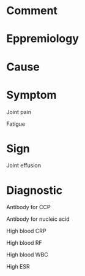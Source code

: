 # Comment

# Eppremiology

# Cause

# Symptom

Joint pain

Fatigue

# Sign

Joint effusion

# Diagnostic

Antibody for CCP

Antibody for nucleic acid

High blood CRP

High blood RF

High blood WBC

High ESR
